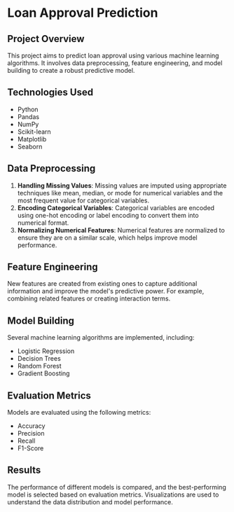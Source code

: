# Loan Approval Prediction

## Project Overview
This project aims to predict loan approval using various machine learning algorithms. 
It involves data preprocessing, feature engineering, and model building to create a robust predictive model.

## Technologies Used
- Python
- Pandas
- NumPy
- Scikit-learn
- Matplotlib
- Seaborn

## Data Preprocessing
1. **Handling Missing Values**: Missing values are imputed using appropriate techniques like mean, median, or mode for numerical variables and the most frequent value for categorical variables.
2. **Encoding Categorical Variables**: Categorical variables are encoded using one-hot encoding or label encoding to convert them into numerical format.
3. **Normalizing Numerical Features**: Numerical features are normalized to ensure they are on a similar scale, which helps improve model performance.

## Feature Engineering
New features are created from existing ones to capture additional information and improve the model's predictive power. For example, combining related features or creating interaction terms.

## Model Building
Several machine learning algorithms are implemented, including:
- Logistic Regression
- Decision Trees
- Random Forest
- Gradient Boosting

## Evaluation Metrics
Models are evaluated using the following metrics:
- Accuracy
- Precision
- Recall
- F1-Score

## Results
The performance of different models is compared, and the best-performing model is selected based on evaluation metrics. Visualizations are used to understand the data distribution and model performance.

